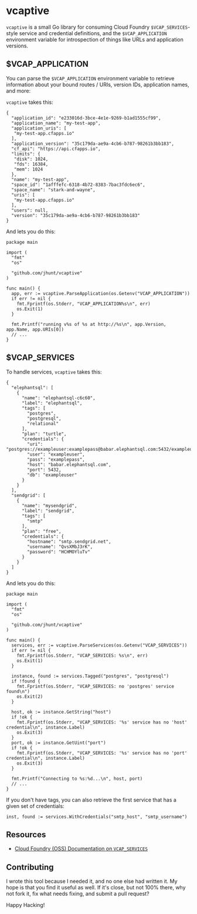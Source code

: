 vcaptive
========

`vcaptive` is a small Go library for consuming Cloud Foundry
`$VCAP_SERVICES`-style service and credential definitions, and
the `$VCAP_APPLICATION` environment variable for introspection
of things like URLs and application versions.

$VCAP\_APPLICATION
------------------

You can parse the `$VCAP_APPLICATION` environment variable to
retrieve information about your bound routes / URIs, version IDs,
application names, and more:

`vcaptive` takes this:

```
{
  "application_id": "e233016d-3bce-4e1e-9269-b1ad1555cf99",
  "application_name": "my-test-app",
  "application_uris": [
   "my-test-app.cfapps.io"
  ],
  "application_version": "35c179da-ae9a-4cb6-b787-98261b3bb183",
  "cf_api": "https://api.cfapps.io",
  "limits": {
   "disk": 1024,
   "fds": 16384,
   "mem": 1024
  },
  "name": "my-test-app",
  "space_id": "1afffefc-6318-4b72-8383-7bac3fdc6ec6",
  "space_name": "stark-and-wayne",
  "uris": [
   "my-test-app.cfapps.io"
  ],
  "users": null,
  "version": "35c179da-ae9a-4cb6-b787-98261b3bb183"
}
```

And lets you do this:

```
package main

import (
  "fmt"
  "os"

  "github.com/jhunt/vcaptive"
)

func main() {
  app, err := vcaptive.ParseApplication(os.Getenv("VCAP_APPLICATION"))
  if err != nil {
    fmt.Fprintf(os.Stderr, "VCAP_APPLICATION%s\n", err)
    os.Exit(1)
  }

  fmt.Printf("running v%s of %s at http://%s\n", app.Version, app.Name, app.URIs[0])
  // ...
}
```

$VCAP\_SERVICES
---------------

To handle services, `vcaptive` takes this:

```
{
  "elephantsql": [
    {
      "name": "elephantsql-c6c60",
      "label": "elephantsql",
      "tags": [
        "postgres",
        "postgresql",
        "relational"
      ],
      "plan": "turtle",
      "credentials": {
        "uri": "postgres://exampleuser:examplepass@babar.elephantsql.com:5432/exampleuser",
        "user": "exampleuser",
        "pass": "examplepass",
        "host": "babar.elephantsql.com",
        "port": 5432,
        "db": "exampleuser"
      }
    }
  ],
  "sendgrid": [
    {
      "name": "mysendgrid",
      "label": "sendgrid",
      "tags": [
        "smtp"
      ],
      "plan": "free",
      "credentials": {
        "hostname": "smtp.sendgrid.net",
        "username": "QvsXMbJ3rK",
        "password": "HCHMOYluTv"
      }
    }
  ]
}
```

And lets you do this:

```
package main

import (
  "fmt"
  "os"

  "github.com/jhunt/vcaptive"
)

func main() {
  services, err := vcaptive.ParseServices(os.Getenv("VCAP_SERVICES"))
  if err != nil {
    fmt.Fprintf(os.Stderr, "VCAP_SERVICES: %s\n", err)
    os.Exit(1)
  }

  instance, found := services.Tagged("postgres", "postgresql")
  if !found {
    fmt.Fprintf(os.Stderr, "VCAP_SERVICES: no 'postgres' service found\n")
    os.Exit(2)
  }

  host, ok := instance.GetString("host")
  if !ok {
    fmt.Fprintf(os.Stderr, "VCAP_SERVICES: '%s' service has no 'host' credential\n", instance.Label)
    os.Exit(3)
  }
  port, ok := instance.GetUint("port")
  if !ok {
    fmt.Fprintf(os.Stderr, "VCAP_SERVICES: '%s' service has no 'port' credential\n", instance.Label)
    os.Exit(3)
  }

  fmt.Printf("Connecting to %s:%d...\n", host, port)
  // ...
}
```

If you don't have tags, you can also retrieve the first service
that has a given set of credentials:

```
inst, found := services.WithCredentials("smtp_host", "smtp_username")
```

Resources
---------

- [Cloud Foundry (OSS) Documentation on `VCAP_SERVICES`][1]

Contributing
------------

I wrote this tool because I needed it, and no one else had written
it.  My hope is that you find it useful as well.  If it's close,
but not 100% there, why not fork it, fix what needs fixing, and
submit a pull request?

Happy Hacking!


[1]: https://docs.cloudfoundry.org/devguide/deploy-apps/environment-variable.html#VCAP-SERVICES
